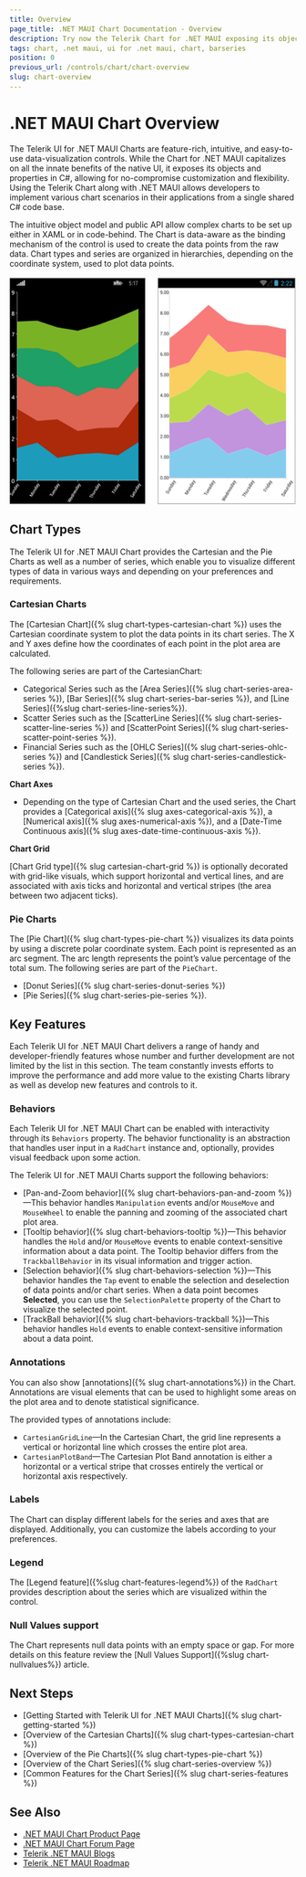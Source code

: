 ```yaml
---
title: Overview
page_title: .NET MAUI Chart Documentation - Overview
description: Try now the Telerik Chart for .NET MAUI exposing its objects and properties in C#, allowing for no-compromise customization and flexibility.
tags: chart, .net maui, ui for .net maui, chart, barseries
position: 0
previous_url: /controls/chart/chart-overview
slug: chart-overview
---
```


# .NET MAUI Chart Overview

The Telerik UI for .NET MAUI Charts are feature-rich, intuitive, and easy-to-use data-visualization controls. While the Chart for .NET MAUI capitalizes on all the innate benefits of the native UI, it exposes its objects and properties in C#, allowing for no-compromise customization and flexibility. Using the Telerik Chart along with .NET MAUI allows developers to implement various chart scenarios in their applications from a single shared C# code base.

The intuitive object model and public API allow complex charts to be set up either in XAML or in code-behind. The Chart is data-aware as the binding mechanism of the control is used to create the data points from the raw data. Chart types and series are organized in hierarchies, depending on the coordinate system, used to plot data points.

![.NET MAUI Chart Overview](images/chart-overview.png)

## Chart Types

The Telerik UI for .NET MAUI Chart provides the Cartesian and the Pie Charts as well as a number of series, which enable you to visualize different types of data in various ways and depending on your preferences and requirements.

### Cartesian Charts

The [Cartesian Chart]({% slug chart-types-cartesian-chart %}) uses the Cartesian coordinate system to plot the data points in its chart series. The X and Y axes define how the coordinates of each point in the plot area are calculated.

The following series are part of the CartesianChart:

* Categorical Series such as the [Area Series]({% slug chart-series-area-series %}), [Bar Series]({% slug chart-series-bar-series %}), and [Line Series]({%slug chart-series-line-series%}).
* Scatter Series such as the [ScatterLine Series]({% slug chart-series-scatter-line-series %}) and [ScatterPoint Series]({% slug chart-series-scatter-point-series %}).
* Financial Series such as the [OHLC Series]({% slug chart-series-ohlc-series %}) and [Candlestick Series]({% slug chart-series-candlestick-series %}).

**Chart Axes**

* Depending on the type of Cartesian Chart and the used series, the Chart provides a [Categorical axis]({% slug axes-categorical-axis %}), a [Numerical axis]({% slug axes-numerical-axis %}), and a [Date-Time Continuous axis]({% slug axes-date-time-continuous-axis %}).

**Chart Grid**

[Chart Grid type]({% slug cartesian-chart-grid %}) is optionally decorated with grid-like visuals, which support horizontal and vertical lines, and are associated with axis ticks and horizontal and vertical stripes (the area between two adjacent ticks).

### Pie Charts

The [Pie Chart]({% slug chart-types-pie-chart %}) visualizes its data points by using a discrete polar coordinate system. Each point is represented as an arc segment. The arc length represents the point’s value percentage of the total sum. The following series are part of the `PieChart`.

* [Donut Series]({% slug chart-series-donut-series %})
* [Pie Series]({% slug chart-series-pie-series %}).

## Key Features

Each Telerik UI for .NET MAUI Chart delivers a range of handy and developer-friendly features whose number and further development are not limited by the list in this section. The team constantly invests efforts to improve the performance and add more value to the existing Charts library as well as develop new features and controls to it.

### Behaviors

Each Telerik UI for .NET MAUI Chart can be enabled with interactivity through its `Behaviors` property. The behavior functionality is an abstraction that handles user input in a `RadChart` instance and, optionally, provides visual feedback upon some action.

The Telerik UI for .NET MAUI Charts support the following behaviors:

- [Pan-and-Zoom behavior]({% slug chart-behaviors-pan-and-zoom %})&mdash;This behavior handles `Manipulation` events and/or `MouseMove` and `MouseWheel` to enable the panning and zooming of the associated chart plot area.
- [Tooltip behavior]({% slug chart-behaviors-tooltip %})&mdash;This behavior handles the `Hold` and/or `MouseMove` events to enable context-sensitive information about a data point. The Tooltip behavior differs from the `TrackballBehavior` in its visual information and trigger action.
- [Selection behavior]({% slug chart-behaviors-selection %})&mdash;This behavior handles the `Tap` event to enable the selection and deselection of data points and/or chart series. When a data point becomes **Selected**, you can use the `SelectionPalette` property of the Chart to visualize the selected point.
- [TrackBall behavior]({% slug chart-behaviors-trackball %})&mdash;This behavior handles `Hold` events to enable context-sensitive information about a data point.

### Annotations

You can also show [annotations]({% slug chart-annotations%}) in the Chart. Annotations are visual elements that can be used to highlight some areas on the plot area and to denote statistical significance.

The provided types of annotations include:

- `CartesianGridLine`&mdash;In the Cartesian Chart, the grid line represents a vertical or horizontal line which crosses the entire plot area.
- `CartesianPlotBand`&mdash;The Cartesian Plot Band annotation is either a horizontal or a vertical stripe that crosses entirely the vertical or horizontal axis respectively.

### Labels

The Chart can display different labels for the series and axes that are displayed. Additionally, you can customize the labels according to your preferences.

### Legend

The [Legend feature]({%slug chart-features-legend%}) of the `RadChart` provides description about the series which are visualized within the control.

### Null Values support

The Chart represents null data points with an empty space or gap. For more details on this feature review the [Null Values Support]({%slug chart-nullvalues%}) article.

## Next Steps

- [Getting Started with Telerik UI for .NET MAUI Charts]({% slug chart-getting-started %})
- [Overview of the Cartesian Charts]({% slug chart-types-cartesian-chart %})
- [Overview of the Pie Charts]({% slug chart-types-pie-chart %})
- [Overview of the Chart Series]({% slug chart-series-overview %})
- [Common Features for the Chart Series]({% slug chart-series-features %})

## See Also

- [.NET MAUI Chart Product Page](https://www.telerik.com/maui-ui/chart)
- [.NET MAUI Chart Forum Page](https://www.telerik.com/forums/maui?tagId=1765)
- [Telerik .NET MAUI Blogs](https://www.telerik.com/blogs/mobile-net-maui)
- [Telerik .NET MAUI Roadmap](https://www.telerik.com/support/whats-new/maui-ui/roadmap)
